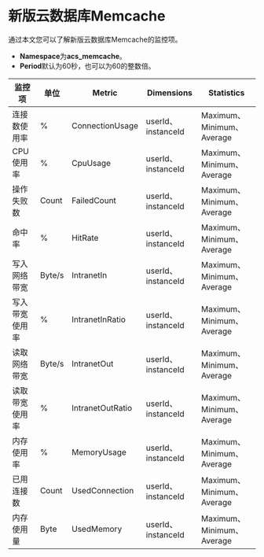 # 新版云数据库Memcache

通过本文您可以了解新版云数据库Memcache的监控项。

-   **Namespace**为**acs\_memcache**。
-   **Period**默认为60秒，也可以为60的整数倍。

|监控项|单位|Metric|Dimensions|Statistics|
|---|--|------|----------|----------|
|连接数使用率|%|ConnectionUsage|userId、instanceId|Maximum、Minimum、Average|
|CPU使用率|%|CpuUsage|userId、instanceId|Maximum、Minimum、Average|
|操作失败数|Count|FailedCount|userId、instanceId|Maximum、Minimum、Average|
|命中率|%|HitRate|userId、instanceId|Maximum、Minimum、Average|
|写入网络带宽|Byte/s|IntranetIn|userId、instanceId|Maximum、Minimum、Average|
|写入带宽使用率|%|IntranetInRatio|userId、instanceId|Maximum、Minimum、Average|
|读取网络带宽|Byte/s|IntranetOut|userId、instanceId|Maximum、Minimum、Average|
|读取带宽使用率|%|IntranetOutRatio|userId、instanceId|Maximum、Minimum、Average|
|内存使用率|%|MemoryUsage|userId、instanceId|Maximum、Minimum、Average|
|已用连接数|Count|UsedConnection|userId、instanceId|Maximum、Minimum、Average|
|内存使用量|Byte|UsedMemory|userId、instanceId|Maximum、Minimum、Average|

